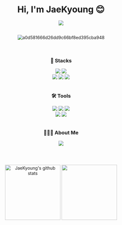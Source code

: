 # <div align="center">Hi, I'm JaeKyoung 😊</div>

<div align="center">
  
  <a href="https://hits.seeyoufarm.com"><img src="https://hits.seeyoufarm.com/api/count/incr/badge.svg?url=https%3A%2F%2Fgithub.com%2FParkJaeKy0ung&count_bg=%23CFAC7B&title_bg=%23492D0E&icon=&icon_color=%23E7E7E7&title=hits&edge_flat=false"/></a>
  <br/><br/>
  
  ![a0d581666d26dd9c66bf8ed395cba948](https://github.com/ParkJaeKy0ung/ParkJaeKy0ung/assets/124666699/dad814a1-5adc-47d4-9d11-7ef19dd1368d)
  <br/><br/><br/>


  <h3>📌 Stacks</h3>
  <img src="https://img.shields.io/badge/JAVA-2C2255?style=flat-square&logo=eclipseide&logoColor=white"/>
  <img src="https://img.shields.io/badge/ORACLE-F80000?style=flat-square&logo=oracle&logoColor=white"/>
  <br/>
  <img src="https://img.shields.io/badge/HTML5-E34F26?style=flat-square&logo=HTML5&logoColor=white"/>
  <img src="https://img.shields.io/badge/CSS3-1572B6?style=flat-square&logo=css3&logoColor=white"/>
  <img src="https://img.shields.io/badge/JAVASCRIPT-F7DF1E?style=flat-square&logo=javascript&logoColor=black"/>
  <br/><br/>

  <h3>🛠 Tools</h3>
  <img src="https://img.shields.io/badge/SPRING-6DB33F?style=flat-square&logo=spring&logoColor=white"/>
  <img src="https://img.shields.io/badge/SPRINGBOOT-6DB33F?style=flat-square&logo=springboot&logoColor=white"/>
  <img src="https://img.shields.io/badge/Eclipse IDE-2C2255?style=flat-square&logo=eclipseide&logoColor=white"/>
  <br/>
  <img src="https://img.shields.io/badge/Visual Studio Code-007ACC?style=flat-square&logo=visualstudiocode&logoColor=white"/>
  <img src="https://img.shields.io/badge/Sourcetree-0052CC?style=flat-square&logo=sourcetree&logoColor=white"/>
  <br/><br/>

  <h3>🙋🏻‍♀️ About Me</h3>
  <img src="https://img.shields.io/badge/NOTION-000000?style=flat-square&logo=notion&logoColor=white"/>

  <!-- [![Notion Badge](https://img.shields.io/badge/NOTION-000000?style=flat-square&logo=notion&logoColor=white&link=mailto:https://www.notion.so/About-Me-b3b7e90ad771474b9fd75d2047451516?pvs=4)](https://www.notion.so/About-Me-b3b7e90ad771474b9fd75d2047451516?pvs=4) -->
  <br/><br/>

<!--
  ![JaeKyoung's github stats](https://github-readme-stats.vercel.app/api?username=ParkJaeKy0ung&show_icons=true&theme=tokyonight)
  ![Top Langs](https://github-readme-stats.vercel.app/api/top-langs/?username=ParkJaeKy0ung&layout=compact&theme=tokyonight)
-->

  <a href="https://github.com/ParkJaeKy0ung"><img align="center" style="height:180px" src="https://github-readme-stats.vercel.app/api?username=ParkJaeKy0ung&show_icons=true&theme=tokyonight&hide_border=true" alt="JaeKyoung's github stats" /></a>
  <a href="https://github.com/ParkJaeKy0ung"><img align="center" style="height:180px" src="https://github-readme-stats.vercel.app/api/top-langs/?username=ParkJaeKy0ung&layout=compact&theme=tokyonight&hide_border=true" /></a> 

  
  
</div>
